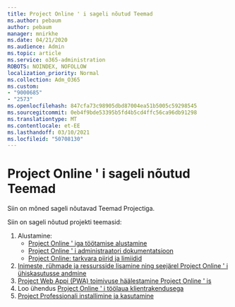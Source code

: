 ```yaml
---
title: Project Online ' i sageli nõutud Teemad
ms.author: pebaum
author: pebaum
manager: mnirkhe
ms.date: 04/21/2020
ms.audience: Admin
ms.topic: article
ms.service: o365-administration
ROBOTS: NOINDEX, NOFOLLOW
localization_priority: Normal
ms.collection: Adm_O365
ms.custom:
- "9000685"
- "2573"
ms.openlocfilehash: 847cfa73c98905dbd87004ea51b5005c59298545
ms.sourcegitcommit: 0eb4f9bde53395b5fd4b5cd4ffc56ca96db91298
ms.translationtype: MT
ms.contentlocale: et-EE
ms.lasthandoff: 03/10/2021
ms.locfileid: "50708130"
---
```

# <a name="project-online-frequently-requested-topics"></a>Project Online ' i sageli nõutud Teemad

Siin on mõned sageli nõutavad Teemad Projectiga.

Siin on sageli nõutud projekti teemasid:
1.  Alustamine: 
    -   [Project Online ' iga töötamise alustamine](https://docs.microsoft.com/projectonline/get-started-with-project-online) 
    -   [Project Online ' i administraatori dokumentatsioon](https://docs.microsoft.com/projectonline/project-online) 
    -   [Project Online: tarkvara piirid ja limiidid](https://docs.microsoft.com/ProjectOnline/project-online-software-boundaries-and-limits) 
2.  [Inimeste, rühmade ja ressursside lisamine ning seejärel Project Online ' i ühiskasutusse andmine](https://docs.microsoft.com/projectonline/step-2-add-people-to-project-online) 
3.  [Project Web Appi (PWA) toimivuse häälestamine Project Online ' is](https://docs.microsoft.com/projectonline/tune-project-online-performance)
4.  Loo ühendus [Project Online ' i töölaua klientrakendusega](https://docs.microsoft.com/projectonline/connect-to-project-online-with-the-project-online-desktop-client) 
5.  [Project Professionali installimine ja kasutamine](https://support.office.com/article/install-project-7059249b-d9fe-4d61-ab96-5c5bf435f281) 
